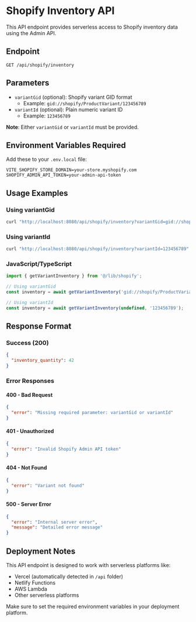 # Shopify Inventory API

This API endpoint provides serverless access to Shopify inventory data using the Admin API.

## Endpoint

```
GET /api/shopify/inventory
```

## Parameters

- `variantGid` (optional): Shopify variant GID format
  - Example: `gid://shopify/ProductVariant/123456789`
- `variantId` (optional): Plain numeric variant ID
  - Example: `123456789`

**Note**: Either `variantGid` or `variantId` must be provided.

## Environment Variables Required

Add these to your `.env.local` file:

```env
VITE_SHOPIFY_STORE_DOMAIN=your-store.myshopify.com
SHOPIFY_ADMIN_API_TOKEN=your-admin-api-token
```

## Usage Examples

### Using variantGid
```bash
curl "http://localhost:8080/api/shopify/inventory?variantGid=gid://shopify/ProductVariant/123456789"
```

### Using variantId
```bash
curl "http://localhost:8080/api/shopify/inventory?variantId=123456789"
```

### JavaScript/TypeScript
```typescript
import { getVariantInventory } from '@/lib/shopify';

// Using variantGid
const inventory = await getVariantInventory('gid://shopify/ProductVariant/123456789');

// Using variantId
const inventory = await getVariantInventory(undefined, '123456789');
```

## Response Format

### Success (200)
```json
{
  "inventory_quantity": 42
}
```

### Error Responses

#### 400 - Bad Request
```json
{
  "error": "Missing required parameter: variantGid or variantId"
}
```

#### 401 - Unauthorized
```json
{
  "error": "Invalid Shopify Admin API token"
}
```

#### 404 - Not Found
```json
{
  "error": "Variant not found"
}
```

#### 500 - Server Error
```json
{
  "error": "Internal server error",
  "message": "Detailed error message"
}
```

## Deployment Notes

This API endpoint is designed to work with serverless platforms like:
- Vercel (automatically detected in `/api` folder)
- Netlify Functions
- AWS Lambda
- Other serverless platforms

Make sure to set the required environment variables in your deployment platform.








